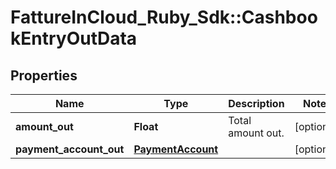# FattureInCloud_Ruby_Sdk::CashbookEntryOutData

## Properties

| Name | Type | Description | Notes |
| ---- | ---- | ----------- | ----- |
| **amount_out** | **Float** | Total amount out. | [optional] |
| **payment_account_out** | [**PaymentAccount**](PaymentAccount.md) |  | [optional] |

